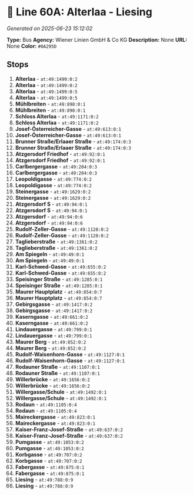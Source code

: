 # 🚌 Line 60A: Alterlaa - Liesing

*Generated on 2025-06-23 15:12:02*

**Type:** Bus
**Agency:** Wiener Linien GmbH & Co KG
**Description:** None
**URL:** None
**Color:** `#0A295D`

## Stops

1. **Alterlaa** - `at:49:1499:0:2`
2. **Alterlaa** - `at:49:1499:0:2`
3. **Alterlaa** - `at:49:1499:0:5`
4. **Alterlaa** - `at:49:1499:0:5`
5. **Mühlbreiten** - `at:49:898:0:1`
6. **Mühlbreiten** - `at:49:898:0:1`
7. **Schloss Alterlaa** - `at:49:1171:0:2`
8. **Schloss Alterlaa** - `at:49:1171:0:2`
9. **Josef-Österreicher-Gasse** - `at:49:613:0:1`
10. **Josef-Österreicher-Gasse** - `at:49:613:0:1`
11. **Brunner Straße/Erlaaer Straße** - `at:49:174:0:3`
12. **Brunner Straße/Erlaaer Straße** - `at:49:174:0:3`
13. **Atzgersdorf Friedhof** - `at:49:92:0:1`
14. **Atzgersdorf Friedhof** - `at:49:92:0:1`
15. **Carlbergergasse** - `at:49:204:0:3`
16. **Carlbergergasse** - `at:49:204:0:3`
17. **Leopoldigasse** - `at:49:774:0:2`
18. **Leopoldigasse** - `at:49:774:0:2`
19. **Steinergasse** - `at:49:1629:0:2`
20. **Steinergasse** - `at:49:1629:0:2`
21. **Atzgersdorf S** - `at:49:94:0:1`
22. **Atzgersdorf S** - `at:49:94:0:1`
23. **Atzgersdorf** - `at:49:94:0:6`
24. **Atzgersdorf** - `at:49:94:0:6`
25. **Rudolf-Zeller-Gasse** - `at:49:1128:0:2`
26. **Rudolf-Zeller-Gasse** - `at:49:1128:0:2`
27. **Taglieberstraße** - `at:49:1361:0:2`
28. **Taglieberstraße** - `at:49:1361:0:2`
29. **Am Spiegeln** - `at:49:49:0:1`
30. **Am Spiegeln** - `at:49:49:0:1`
31. **Karl-Schwed-Gasse** - `at:49:655:0:2`
32. **Karl-Schwed-Gasse** - `at:49:655:0:2`
33. **Speisinger Straße** - `at:49:1285:0:1`
34. **Speisinger Straße** - `at:49:1285:0:1`
35. **Maurer Hauptplatz** - `at:49:854:0:7`
36. **Maurer Hauptplatz** - `at:49:854:0:7`
37. **Gebirgsgasse** - `at:49:1417:0:2`
38. **Gebirgsgasse** - `at:49:1417:0:2`
39. **Kaserngasse** - `at:49:661:0:2`
40. **Kaserngasse** - `at:49:661:0:2`
41. **Lindauergasse** - `at:49:799:0:1`
42. **Lindauergasse** - `at:49:799:0:1`
43. **Maurer Berg** - `at:49:852:0:2`
44. **Maurer Berg** - `at:49:852:0:2`
45. **Rudolf-Waisenhorn-Gasse** - `at:49:1127:0:1`
46. **Rudolf-Waisenhorn-Gasse** - `at:49:1127:0:1`
47. **Rodauner Straße** - `at:49:1107:0:1`
48. **Rodauner Straße** - `at:49:1107:0:1`
49. **Willerbrücke** - `at:49:1656:0:2`
50. **Willerbrücke** - `at:49:1656:0:2`
51. **Willergasse/Schule** - `at:49:1492:0:1`
52. **Willergasse/Schule** - `at:49:1492:0:1`
53. **Rodaun** - `at:49:1105:0:4`
54. **Rodaun** - `at:49:1105:0:4`
55. **Maireckergasse** - `at:49:823:0:1`
56. **Maireckergasse** - `at:49:823:0:1`
57. **Kaiser-Franz-Josef-Straße** - `at:49:637:0:2`
58. **Kaiser-Franz-Josef-Straße** - `at:49:637:0:2`
59. **Pumgasse** - `at:49:1053:0:2`
60. **Pumgasse** - `at:49:1053:0:2`
61. **Korbgasse** - `at:49:707:0:2`
62. **Korbgasse** - `at:49:707:0:2`
63. **Fabergasse** - `at:49:875:0:1`
64. **Fabergasse** - `at:49:875:0:1`
65. **Liesing** - `at:49:788:0:9`
66. **Liesing** - `at:49:788:0:9`